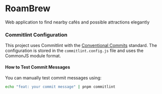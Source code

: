 # RoamBrew
Web application to find nearby cafés and possible attractions elegantly

### Commitlint Configuration

This project uses Commitlint with the [Conventional Commits](https://www.conventionalcommits.org/en/v1.0.0/) standard. The configuration is stored in the `commitlint.config.js` file and uses the CommonJS module format.

#### How to Test Commit Messages
You can manually test commit messages using:
```bash
echo "feat: your commit message" | pnpm commitlint